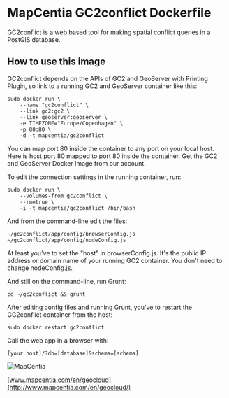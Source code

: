 # MapCentia GC2conflict Dockerfile

GC2conflict is a web based tool for making spatial conflict queries in a PostGIS database. 

## How to use this image

GC2conflict depends on the APIs of GC2 and GeoServer with Printing Plugin, so link to a running GC2 and GeoServer container like this:

    sudo docker run \
        --name "gc2conflict" \
        --link gc2:gc2 \
        --link geoserver:geoserver \
        -e TIMEZONE="Europe/Copenhagen" \
        -p 80:80 \
        -d -t mapcentia/gc2conflict

You can map port 80 inside the container to any port on your local host. Here is host port 80 mapped to port 80 inside the container. Get the GC2 and GeoServer Docker Image from our account.


To edit the connection settings in the running container, run:

    sudo docker run \
        --volumes-from gc2conflict \
        --rm=true \
        -i -t mapcentia/gc2conflict /bin/bash
    
And from the command-line edit the files:

    ~/gc2conflict/app/config/browserConfig.js
    ~/gc2conflict/app/config/nodeConfig.js

At least you've to set the "host" in browserConfig.js. It's the public IP address or domain name of your running GC2 container. You don't need to change nodeConfig.js. 

And still on the command-line, run Grunt:

    cd ~/gc2conflict && grunt
    
After editing config files and running Grunt, you've to restart the GC2conflict container from the host:

    sudo docker restart gc2conflict

Call the web app in a browser with:

    [your host]/?db=[database]&schema=[schema]

![MapCentia](https://geocloud.mapcentia.com/assets/images/MapCentia_geocloud_200.png)

[www.mapcentia.com/en/geocloud](http://www.mapcentia.com/en/geocloud/)